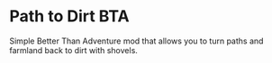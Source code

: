 # Path to Dirt BTA

Simple Better Than Adventure mod that allows you to turn paths and farmland back to dirt with shovels.
